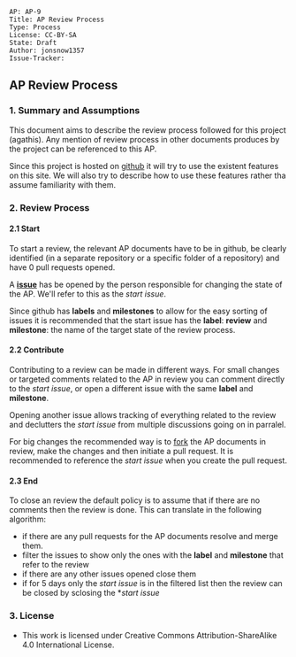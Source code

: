    AP: AP-9
    Title: AP Review Process
    Type: Process
    License: CC-BY-SA
    State: Draft
    Author: jonsnow1357
    Issue-Tracker:


## AP Review Process

### 1. Summary and Assumptions

This document aims to describe the review process followed for this project (agathis). Any mention of review process in other documents produces by the project can be referenced to this AP.

Since this project is hosted on [github](https://github.com/agathis-project) it will try to use the existent features on this site. We will also try to describe how to use these features rather tha assume familiarity with them.

### 2. Review Process

#### 2.1 Start

To start a review, the relevant AP documents have to be in github, be clearly identified (in a separate repository or a specific folder of a repository) and have 0 pull requests opened.

A [**issue**](https://guides.github.com/features/issues/) has be opened by the person responsible for changing the state of the AP. We'll refer to this as the *start issue*.

Since github has **labels** and **milestones** to allow for the easy sorting of issues it is recommended that the start issue has the **label**: **review** and **milestone**: the name of the target state of the review process.

#### 2.2 Contribute

Contributing to a review can be made in different ways. For small changes or targeted comments related to the AP in review you can comment directly to the *start issue*, or open a different issue with the same **label** and **milestone**.

Opening another issue allows tracking of everything related to the review and declutters the *start issue* from multiple discussions going on in parralel.

For big changes the recommended way is to [fork](https://guides.github.com/activities/forking/) the AP documents in review, make the changes and then initiate a pull request. It is recommended to reference the *start issue* when you create the pull request.

#### 2.3 End

To close an review the default policy is to assume that if there are no comments then the review is done. This can translate in the following algorithm:

- if there are any pull requests for the AP documents resolve and merge them.
- filter the issues to show only the ones with the **label** and **milestone** that refer to the review
- if there are any other issues opened close them
- if for 5 days only the *start issue* is in the filtered list then the review can be closed by sclosing the **start issue*

### 3. License

- This work is licensed under Creative Commons Attribution-ShareAlike 4.0
  International License.
